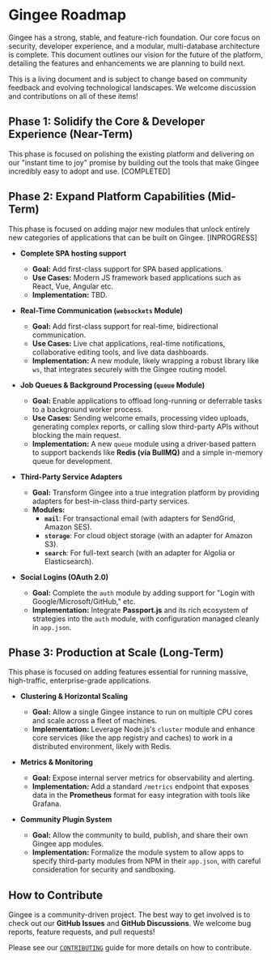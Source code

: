 # Gingee Roadmap

Gingee has a strong, stable, and feature-rich foundation. Our core focus on security, developer experience, and a modular, multi-database architecture is complete. This document outlines our vision for the future of the platform, detailing the features and enhancements we are planning to build next.

This is a living document and is subject to change based on community feedback and evolving technological landscapes. We welcome discussion and contributions on all of these items!

## Phase 1: Solidify the Core & Developer Experience (Near-Term)

This phase is focused on polishing the existing platform and delivering on our "instant time to joy" promise by building out the tools that make Gingee incredibly easy to adopt and use. [COMPLETED]

## Phase 2: Expand Platform Capabilities (Mid-Term)

This phase is focused on adding major new modules that unlock entirely new categories of applications that can be built on Gingee. [INPROGRESS]

-   **Complete SPA hosting support**
    -   **Goal:** Add first-class support for SPA based applications.
    -   **Use Cases:** Modern JS framework based applications such as React, Vue, Angular etc.
    -   **Implementation:** TBD.

-   **Real-Time Communication (`websockets` Module)**
    -   **Goal:** Add first-class support for real-time, bidirectional communication.
    -   **Use Cases:** Live chat applications, real-time notifications, collaborative editing tools, and live data dashboards.
    -   **Implementation:** A new module, likely wrapping a robust library like `ws`, that integrates securely with the Gingee routing model.

-   **Job Queues & Background Processing (`queue` Module)**
    -   **Goal:** Enable applications to offload long-running or deferrable tasks to a background worker process.
    -   **Use Cases:** Sending welcome emails, processing video uploads, generating complex reports, or calling slow third-party APIs without blocking the main request.
    -   **Implementation:** A new `queue` module using a driver-based pattern to support backends like **Redis (via BullMQ)** and a simple in-memory queue for development.

-   **Third-Party Service Adapters**
    -   **Goal:** Transform Gingee into a true integration platform by providing adapters for best-in-class third-party services.
    -   **Modules:**
        -   **`mail`**: For transactional email (with adapters for SendGrid, Amazon SES).
        -   **`storage`**: For cloud object storage (with an adapter for Amazon S3).
        -   **`search`**: For full-text search (with an adapter for Algolia or Elasticsearch).

-   **Social Logins (OAuth 2.0)**
    -   **Goal:** Complete the `auth` module by adding support for "Login with Google/Microsoft/GitHub," etc.
    -   **Implementation:** Integrate **Passport.js** and its rich ecosystem of strategies into the `auth` module, with configuration managed cleanly in `app.json`.

## Phase 3: Production at Scale (Long-Term)

This phase is focused on adding features essential for running massive, high-traffic, enterprise-grade applications.

-   **Clustering & Horizontal Scaling**
    -   **Goal:** Allow a single Gingee instance to run on multiple CPU cores and scale across a fleet of machines.
    -   **Implementation:** Leverage Node.js's `cluster` module and enhance core services (like the app registry and caches) to work in a distributed environment, likely with Redis.

-   **Metrics & Monitoring**
    -   **Goal:** Expose internal server metrics for observability and alerting.
    -   **Implementation:** Add a standard `/metrics` endpoint that exposes data in the **Prometheus** format for easy integration with tools like Grafana.

-   **Community Plugin System**
    -   **Goal:** Allow the community to build, publish, and share their own Gingee app modules.
    -   **Implementation:** Formalize the module system to allow apps to specify third-party modules from NPM in their `app.json`, with careful consideration for security and sandboxing.

## How to Contribute

Gingee is a community-driven project. The best way to get involved is to check out our **GitHub Issues** and **GitHub Discussions**. We welcome bug reports, feature requests, and pull requests!

Please see our [`CONTRIBUTING`](./docs/CONTRIBUTING.html) guide for more details on how to contribute.
